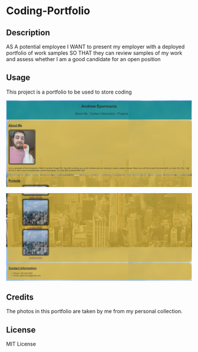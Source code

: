 # Coding-Portfolio


## Description

AS A potential employee
I WANT to present my employer with a deployed portfolio of work samples
SO THAT they can review samples of my work and assess whether I am a good candidate for an open position


## Usage

This project is a portfolio to be used to store coding 

![portfolio](assets/screenshot.png)

![portfolio part 2](assets/screenshot2.png)

## Credits

The photos in this portfolio are taken by me from my personal collection. 

## License

MIT License
